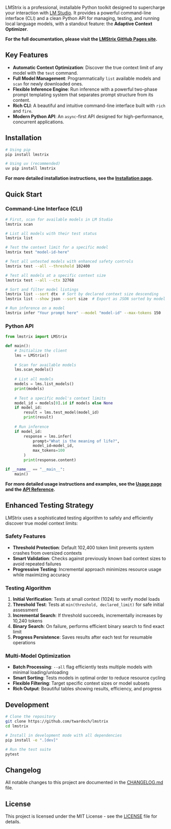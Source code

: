 LMStrix is a professional, installable Python toolkit designed to supercharge your interaction with [LM Studio](https://lmstudio.ai/). It provides a powerful command-line interface (CLI) and a clean Python API for managing, testing, and running local language models, with a standout feature: the **Adaptive Context Optimizer**.

**For the full documentation, please visit the [LMStrix GitHub Pages site](https://twardoch.github.io/lmstrix/).**

## Key Features

- **Automatic Context Optimization**: Discover the true context limit of any model with the `test` command.
- **Full Model Management**: Programmatically `list` available models and `scan` for newly downloaded ones.
- **Flexible Inference Engine**: Run inference with a powerful two-phase prompt templating system that separates prompt structure from its content.
- **Rich CLI**: A beautiful and intuitive command-line interface built with `rich` and `fire`.
- **Modern Python API**: An `async`-first API designed for high-performance, concurrent applications.

## Installation

```bash
# Using pip
pip install lmstrix

# Using uv (recommended)
uv pip install lmstrix
```

**For more detailed installation instructions, see the [Installation page](https://twardoch.github.io/lmstrix/installation/).**

## Quick Start

### Command-Line Interface (CLI)

```bash
# First, scan for available models in LM Studio
lmstrix scan

# List all models with their test status
lmstrix list

# Test the context limit for a specific model
lmstrix test "model-id-here"

# Test all untested models with enhanced safety controls
lmstrix test --all --threshold 102400

# Test all models at a specific context size
lmstrix test --all --ctx 32768

# Sort and filter model listings
lmstrix list --sort dtx  # Sort by declared context size descending
lmstrix list --show json --sort size  # Export as JSON sorted by model size

# Run inference on a model
lmstrix infer "Your prompt here" --model "model-id" --max-tokens 150
```

### Python API

```python
from lmstrix import LMStrix

def main():
    # Initialize the client
    lms = LMStrix()
    
    # Scan for available models
    lms.scan_models()
    
    # List all models
    models = lms.list_models()
    print(models)
    
    # Test a specific model's context limits
    model_id = models[0].id if models else None
    if model_id:
        result = lms.test_model(model_id)
        print(result)
    
    # Run inference
    if model_id:
        response = lms.infer(
            prompt="What is the meaning of life?",
            model_id=model_id,
            max_tokens=100
        )
        print(response.content)

if __name__ == "__main__":
    main()
```

**For more detailed usage instructions and examples, see the [Usage page](https://twardoch.github.io/lmstrix/usage/) and the [API Reference](https://twardoch.github.io/lmstrix/api/).**

## Enhanced Testing Strategy

LMStrix uses a sophisticated testing algorithm to safely and efficiently discover true model context limits:

### Safety Features
- **Threshold Protection**: Default 102,400 token limit prevents system crashes from oversized contexts
- **Smart Validation**: Checks against previously known bad context sizes to avoid repeated failures
- **Progressive Testing**: Incremental approach minimizes resource usage while maximizing accuracy

### Testing Algorithm
1. **Initial Verification**: Tests at small context (1024) to verify model loads
2. **Threshold Test**: Tests at `min(threshold, declared_limit)` for safe initial assessment  
3. **Incremental Search**: If threshold succeeds, incrementally increases by 10,240 tokens
4. **Binary Search**: On failure, performs efficient binary search to find exact limit
5. **Progress Persistence**: Saves results after each test for resumable operations

### Multi-Model Optimization
- **Batch Processing**: `--all` flag efficiently tests multiple models with minimal loading/unloading
- **Smart Sorting**: Tests models in optimal order to reduce resource cycling
- **Flexible Filtering**: Target specific context sizes or model subsets
- **Rich Output**: Beautiful tables showing results, efficiency, and progress

## Development

```bash
# Clone the repository
git clone https://github.com/twardoch/lmstrix
cd lmstrix

# Install in development mode with all dependencies
pip install -e ".[dev]"

# Run the test suite
pytest
```

## Changelog

All notable changes to this project are documented in the [CHANGELOG.md](https://twardoch.github.io/lmstrix/changelog) file.

## License

This project is licensed under the MIT License - see the [LICENSE](LICENSE) file for details.
